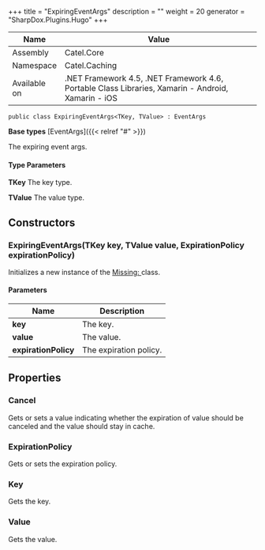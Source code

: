 

+++
title = "ExpiringEventArgs" 
description = ""
weight = 20
generator = "SharpDox.Plugins.Hugo"
+++

Name|Value
---|---
Assembly|Catel.Core
Namespace|Catel.Caching
Available on|.NET Framework 4.5, .NET Framework 4.6, Portable Class Libraries, Xamarin - Android, Xamarin - iOS

```
public class ExpiringEventArgs<TKey, TValue> : EventArgs
```

**Base types**
[EventArgs]({{< relref "#" >}})

The expiring event args.

#### Type Parameters

**TKey**
The key type.

**TValue**
The value type.

## Constructors

### ExpiringEventArgs(TKey key, TValue value, ExpirationPolicy expirationPolicy)

Initializes a new instance of the [Missing: <see cref="T:Catel.Caching.ExpiringEventArgs`2" />](#) class.

#### Parameters

Name|Description
---|---
**key**|The key.
**value**|The value.
**expirationPolicy**|The expiration policy.

## Properties

### Cancel

Gets or sets a value indicating whether the expiration of value should be canceled and the value should stay in cache.

### ExpirationPolicy

Gets or sets the expiration policy.

### Key

Gets the key.

### Value

Gets the value.

